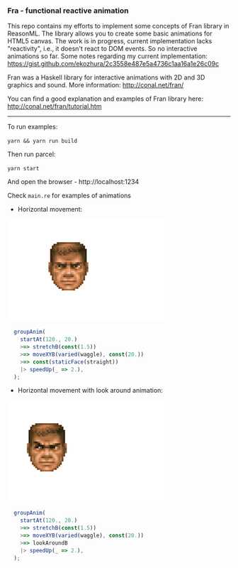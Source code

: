 ### Fra - functional reactive animation

This repo contains my efforts to implement some concepts of Fran library in ReasonML.
The library allows you to create some basic animations for HTML5 canvas.
The work is in progress, current implementation lacks "reactivity", i.e., it doesn't react to DOM events.
So no interactive animations so far. Some notes regarding my current implementation: https://gist.github.com/ekozhura/2c3558e487e5a4736c1aa16a1e26c09c

Fran was a Haskell library for interactive animations with 2D and 3D graphics and sound.
More information: http://conal.net/fran/

You can find a good explanation and examples of Fran library here: http://conal.net/fran/tutorial.htm

---

To run examples:

`yarn && yarn run build`

Then run parcel:

`yarn start`

And open the browser - http://localhost:1234

Check `main.re` for examples of animations

- Horizontal movement:

<img src="examples/doomface_horizontal.gif"/>

```js
  groupAnim(
    startAt(120., 20.)
    >=> stretchB(const(1.5))
    >=> moveXYB(varied(waggle), const(20.))
    >=> const(staticFace(straight))
    |> speedUp(_ => 2.),
  );
```

- Horizontal movement with look around animation:

<img src="examples/doomface_horizontal_lookaround.gif"/>

```js
  groupAnim(
    startAt(120., 20.)
    >=> stretchB(const(1.5))
    >=> moveXYB(varied(waggle), const(20.))
    >=> lookAroundB
    |> speedUp(_ => 2.),
  );
```
